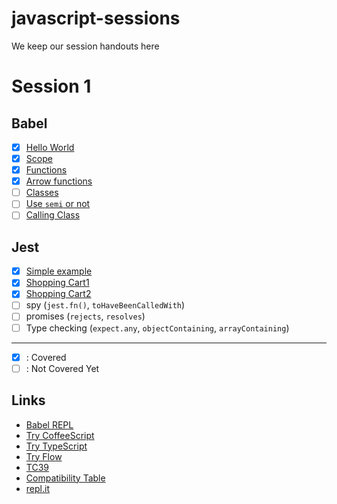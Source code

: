 # javascript-sessions
We keep our session handouts here

# Session 1

## Babel
- [X] [Hello World](https://repl.it/JeIp/1)
- [X] [Scope](https://repl.it/JeK9/2)
- [X] [Functions](https://repl.it/JeLk/0)
- [X] [Arrow functions](https://repl.it/JeLh/0)
- [ ] [Classes](https://repl.it/JcZi/5)
- [ ] [Use `semi` or not](https://repl.it/Jc2l/0)
- [ ] [Calling Class](https://repl.it/Jf4a/1)

## Jest
- [X] [Simple example](https://repl.it/JfYM/6)
- [X] [Shopping Cart1](https://repl.it/Jf1c/2)
- [X] [Shopping Cart2](https://repl.it/JfZ9/5)
- [ ] spy (`jest.fn()`, `toHaveBeenCalledWith`)
- [ ] promises (`rejects`, `resolves`)
- [ ] Type checking (`expect.any`, `objectContaining`, `arrayContaining`)

----
- [X] : Covered
- [ ] : Not Covered Yet

## Links
- [Babel REPL](https://babeljs.io/repl)
- [Try CoffeeScript](http://decaffeinate-project.org/repl/)
- [Try TypeScript](http://www.typescriptlang.org/play/)
- [Try Flow](https://flow.org/try/)
- [TC39](https://github.com/tc39/ecma262#ecmascript)
- [Compatibility Table](http://kangax.github.io/compat-table/es6/)
- [repl.it](https://repl.it)

